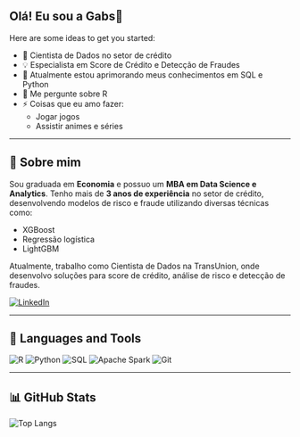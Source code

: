 ## Olá! Eu sou a Gabs👋


Here are some ideas to get you started:

- 🔭 Cientista de Dados no setor de crédito
- 💡 Especialista em Score de Crédito e Detecção de Fraudes
- 🌱 Atualmente estou aprimorando meus conhecimentos em SQL e Python
- 💬 Me pergunte sobre R
- ⚡ Coisas que eu amo fazer:
  - Jogar jogos
  - Assistir animes e séries

---

## 🚀 Sobre mim  
Sou graduada em **Economia** e possuo um **MBA em Data Science e Analytics**. Tenho mais de **3 anos de experiência** no setor de crédito, desenvolvendo modelos de risco e fraude utilizando diversas técnicas como:
- XGBoost
- Regressão logística
- LightGBM

Atualmente, trabalho como Cientista de Dados na TransUnion, onde desenvolvo soluções para score de crédito, análise de risco e detecção de fraudes.  

[![LinkedIn](https://img.shields.io/badge/-LinkedIn-0A66C2?style=flat-square&logo=linkedin&logoColor=white)](https://www.linkedin.com/in/gabriela-alves-de-almeida/)

---

## 🔧 Languages and Tools  
![R](https://img.shields.io/badge/-R-276DC3?style=flat-square&logo=R&logoColor=white)
![Python](https://img.shields.io/badge/-Python-3776AB?style=flat-square&logo=Python&logoColor=white)
![SQL](https://img.shields.io/badge/-SQL-4479A1?style=flat-square&logo=MySQL&logoColor=white)
![Apache Spark](https://img.shields.io/badge/-Apache%20Spark-FDEE21?style=flat-square&logo=Apache%20Spark&logoColor=black)
![Git](https://img.shields.io/badge/Git-blue)


---
## 📊 GitHub Stats  

![Top Langs](https://github-readme-stats.vercel.app/api/top-langs/?username=Gaby-Alves&layout=compact&theme=dark)
